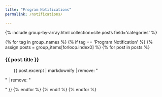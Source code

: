 ```yaml
---
title: "Program Notifications"
permalink: /notifications/

---
```


{% include group-by-array.html collection=site.posts field='categories' %}

{% for tag in group_names %}
{% if tag == 'Program Notification' %}
{% assign posts = group_items[forloop.index0] %}
{% for post in posts %}
<h3 class="archive__item-title"><a href='{{ site.baseurl }}{{ post.url }}' style="text-decoration:none">{{ post.title }}</a></h3>
&nbsp;&nbsp;&nbsp;&nbsp;&nbsp;&nbsp; {{ post.excerpt  | markdownify | remove: "<p>" | remove: "</p>" }}
{% endfor %}
{% endif %}
{% endfor %}
